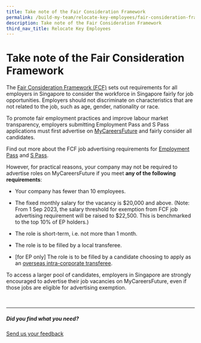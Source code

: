 ```yaml
---
title: Take note of the Fair Consideration Framework
permalink: /build-my-team/relocate-key-employees/fair-consideration-framework/
description: Take note of the Fair Consideration Framework
third_nav_title: Relocate Key Employees
---
```

# Take note of the Fair Consideration Framework

The [Fair Consideration Framework (FCF)](https://www.mom.gov.sg/employment-practices/fair-consideration-framework) sets out requirements for all employers in Singapore to consider the workforce in Singapore fairly for job opportunities. Employers should not discriminate on characteristics that are not related to the job, such as age, gender, nationality or race.

To promote fair employment practices and improve labour market transparency, employers submitting Employment Pass and S Pass applications must first advertise on [MyCareersFuture](https://www.mycareersfuture.gov.sg/) and fairly consider all candidates.

Find out more about the FCF job advertising requirements for [Employment Pass](https://www.mom.gov.sg/passes-and-permits/employment-pass/consider-all-candidates-fairly) and [S Pass](https://www.mom.gov.sg/passes-and-permits/s-pass/consider-all-candidates-fairly).

However, for practical reasons, your company may not be required to advertise roles on MyCareersFuture if you meet **any of the following requirements**:

* Your company has fewer than 10 employees.

* The fixed monthly salary for the vacancy is $20,000 and above. (Note: From 1 Sep 2023, the salary threshold for exemption from FCF job advertising requirement will be raised to $22,500. This is benchmarked to the top 10% of EP holders.)

* The role is short-term, i.e. not more than 1 month.

* The role is to be filled by a local transferee.

* \[for EP only\] The role is to be filled by a candidate choosing to apply as an [overseas intra-corporate transferee](https://www.mom.gov.sg/faq/fair-consideration-framework/can-a-job-be-exempted-from-the-advertising-requirement-if-it-will-be-filled-by-an-intra-corporate-transferee-ict).

To access a larger pool of candidates, employers in Singapore are strongly encouraged to advertise their job vacancies on MyCareersFuture, even if those jobs are eligible for advertising exemption.


<br>

<hr>

##### Did you find what you need?
[Send us your feedback](https://form.gov.sg/642693623cb98f001239be0d)